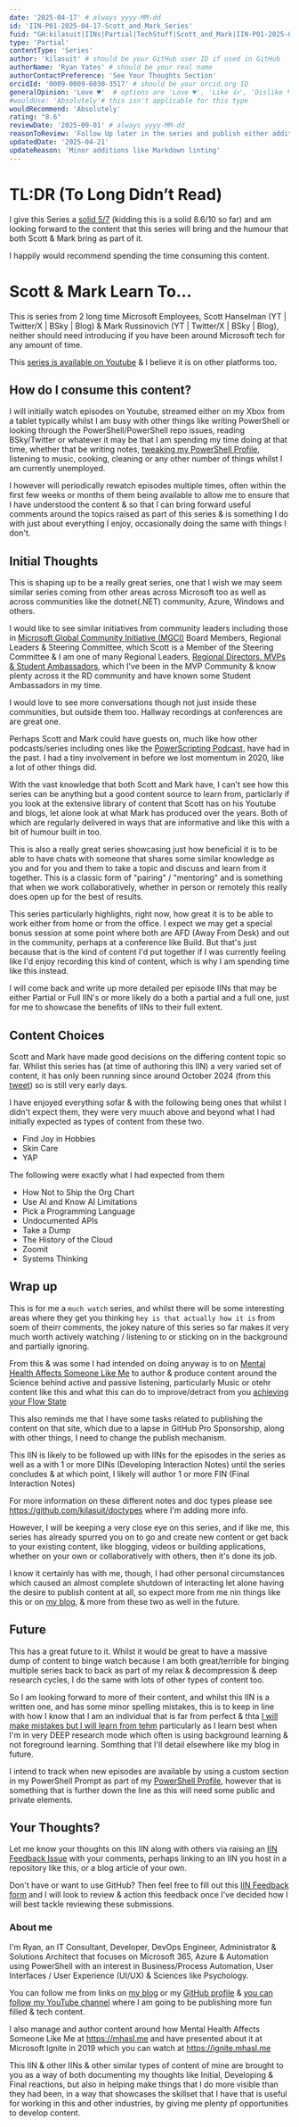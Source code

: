 ```yaml
---
date: '2025-04-17' # always yyyy-MM-dd
id: 'IIN-P01-2025-04-17-Scott_and_Mark_Series'
fuid: "GH:kilasuit|IINs|Partial|TechStuff|Scott_and_Mark|IIN-P01-2025-04-17-Series"
type: 'Partial'
contentType: 'Series' 
author: 'kilasuit' # should be your GitHub user ID if used in GitHub
authorName: 'Ryan Yates' # should be your real name
authorContactPreference: 'See Your Thoughts Section'
orcidId: '0009-0009-6030-3517' # should be your orcid.org ID
generalOpinion: 'Love ♥'  # options are 'Love ♥', 'Like 👍', 'Dislike 👎', 'Unsure 🤔'
#wouldUse: 'Absolutely'# this isn't applicable for this type
wouldRecommend: 'Absolutely'
rating: "8.6"
reviewDate: '2025-09-01' # always yyyy-MM-dd
reasonToReview: 'Follow Up later in the series and publish either additional partial IIN or Full IIN'
updatedDate: '2025-04-21'
updateReason: 'Minor additions like Markdown linting'
---
```

<!-- markdownlint-disable MD025 MD026 MD034 -->
# TL:DR (To Long Didn’t Read)

I give this Series a [solid 5/7](https://knowyourmeme.com/memes/fight-club-57-movie) (kidding this is a solid 8.6/10 so far) and am looking forward to the content that this series will bring and the humour that both Scott & Mark bring as part of it.

I happily would recommend spending the time consuming this content.

# Scott & Mark Learn To...

This is series from 2 long time Microsoft Employees, Scott Hanselman (YT | Twitter/X | BSky | Blog) & Mark Russinovich (YT | Twitter/X | BSky | Blog), neither should need introducing if you have been around Microsoft tech for any amount of time.

This [series is available on Youtube](https://www.youtube.com/playlist?list=PL0M0zPgJ3HSf4XZvYgZPUXgSrfzBN26pf) & I believe it is on other platforms too.

## How do I consume this content?

I will initially watch episodes on Youtube, streamed either on my Xbox from a tablet typically whilst I am busy with other things like writing PowerShell or looking through the PowerShell/PowerShell repo issues, reading BSky/Twitter or whatever it may be that I am spending my time doing at that time, whether that be writing notes, [tweaking my PowerShell Profile,](https://github.com/kilasuit) listening to music, cooking, cleaning or any other number of things whilst I am currently unemployed.

I however will periodically rewatch episodes multiple times, often within the first few weeks or months of them being available to allow me to ensure that I have understood the content & so that I can bring forward useful comments around the topics raised as part of this series & is something I do with just about everything I enjoy, occasionally doing the same with things I don't.

## Initial Thoughts

This is shaping up to be a really great series, one that I wish we may seem similar series coming from other areas across Microsoft too as well as across communities like the dotnet(.NET) community, Azure, Windows and others.

I would like to see similar initiatives from community leaders including those in [Microsoft Global Community Initiative (MGCI)](https://adoption.microsoft.com/microsoft-global-community-initiative/advisors/) Board Members, Regional Leaders & Steering Committee, which Scott is a Member of the Steering Committee & I am one of many Regional Leaders, [Regional Directors, MVPs & Student Ambassadors](https://mvp.microsoft.com), which I've been in the MVP Community & know plenty across it the RD community and have known some Student Ambassadors in my time.

I would love to see more conversations though not just inside these communities, but outside them too. Hallway recordings at conferences are are great one.

Perhaps Scott and Mark could have guests on, much like how other podcasts/series including ones like the [PowerScripting Podcast,](https://www.youtube.com/PowerScriptingLive) have had in the past. I had a tiny involvement in before we lost momentum in 2020, like a lot of other things did.

With the vast knowledge that both Scott and Mark have, I can't see how this series can be anything but a good content source to learn from, particlarly if you look at the extensive library of content that Scott has on his Youtube and blogs, let alone look at what Mark has produced over the years. Both of which are regularly delivered in ways that are informative and like this with a bit of humour built in too.

This is also a really great series showcasing just how beneficial it is to be able to have chats with someone that shares some similar knowledge as you and for you and them to take a topic and discuss and learn from it together. This is a classic form of "pairing" / "mentoring" and is something that when we work collaboratively, whether in person or remotely this really does open up for the best of results.

This series particularly highlights, right now, how great it is to be able to work either from home or from the office. I expect we may get a special bonus session at some point where both are AFD (Away From Desk) and out in the community, perhaps at a conference like Build. But that's just because that is the kind of content I'd put together if I was currently feeling like I'd enjoy recording this kind of content, which is why I am spending time like this instead.

I will come back and write up more detailed per episode IINs that may be either Partial or Full IIN's or more likely do a both a partial and a full one, just for me to showcase the benefits of IINs to their full extent.

## Content Choices

Scott and Mark have made good decisions on the differing content topic so far.
Whlist this series has (at time of authoring this IIN) a very varied set of content, it has only been running since around October 2024 (from this [tweet](https://x.com/jolson88/status/1844553802437058862)) so is still very early days.

I have enjoyed everything sofar & with the following being ones that whilst I didn't expect them, they were very muuch above and beyond what I had initially expected as types of content from these two.

- Find Joy in Hobbies
- Skin Care
- YAP

The following were exactly what I had expected from them

- How Not to Ship the Org Chart
- Use AI and Know AI Limitations
- Pick a Programming Language
- Undocumented APIs
- Take a Dump
- The History of the Cloud
- Zoomit
- Systems Thinking

## Wrap up

This is for me a `much watch` series, and whilst there will be some interesting areas where they get you thinking `hey is that actually how it is` from soem of theirr comments, the jokey nature of this series so far makes it very much worth actively watching / listening to or sticking on in the background and partially ignoring.

From this & was some I had intended on doing anyway is to on [Mental Health Affects Someone Like Me](https://mhasl.me) to author & produce content around the Science behind active and passive listening, particularly Music or otehr content like this and what this can do to improve/detract from you [achieving your Flow State](https://mhasl.me/2023/08/22/flow-state-and-what-it-has-to-do-with-bruce-lees-famous-water-quote/)

This also reminds me that I have some tasks related to publishing the content on that site, which due to a lapse in GitHub Pro Sponsorship, along with other things, I need to change the publish mechanism.

This IIN is likely to be followed up with IINs for the episodes in the series as well as a with 1 or more DINs (Developing Interaction Notes) until the series concludes & at which point, I likely will author 1 or more FIN (Final Interaction Notes)

For more information on these different notes and doc types please see https://github.com/kilasuit/doctypes where I'm adding more info.

However, I will be keeping a very close eye on this series, and if like me, this series has already spurred you on to go and create new content or get back to your existing content, like blogging, videos or building applications, whether on your own or collaboratively with others, then it's done its job.

I know it certainly has with me, though, I had other personal circumstances which caused an almost complete shutdown of interacting let alone having the desire to publish content at all, so expect more from me nin things like this or on [my blog](https://blog.kialsuit.org), & more from these two as well in the future.

## Future

This has a great future to it. Whilst it would be great to have a massive dump of content to binge watch because I am both great/terrible for binging multiple series back to back as part of my relax & decompression & deep research cycles, I do the same with lots of other types of content too.

So I am looking forward to more of their content, and whilst this IIN is a written one, and has some minor spelling mistakes, this is to keep in line with how I know that I am an individual that is far from perfect & thta [I will make mistakes but I will learn from tehm](https://blog.kilasuit.org/2023/07/08/i-will-make-mistakes-but-i-will-learn-from-them/) particularly as I learn best when I'm in very DEEP research mode which often is using background learning & not foreground learning. Somthing that I'll detail elsewhere like my blog in future.

I intend to track when new episodes are available by using a custom section in my PowerShell Prompt as part of my [PowerShell Profile](https://github.com/kilasuit/PSProfile), however that is something that is further down the line as this will need some public and private elements.

## Your Thoughts?

Let me know your thoughts on this IIN along with others via raising an [IIN Feedback Issue](https://github.com/kilasuit/IINs/issues/new?template=IINFeedback.yml) with your comments, perhaps linking to an IIN you host in a repository like this, or a blog article of your own.

Don't have or want to use GitHub? Then feel free to fill out this [IIN Feedback form](https://forms.office.com/e/ujs0533VUH) and I will look to review & action this feedback once I've decided how I will best tackle reviewing these submissions.

### About me

I'm Ryan, an IT Consultant, Developer, DevOps Engineer, Administrator & Solutions Architect that focuses on Microsoft 365, Azure & Automation using PowerShell with an interest in Business/Process Automation, User Interfaces / User Experience (UI/UX) & Sciences like Psychology.  

You can follow me from links on [my blog](https://blog.kilauit.org/) or my [GitHub profile](https://github.com/kilasuit/) & [you can follow my YouTube channel](https://youtube.com/@kilasuit90) where I am going to be publishing more fun filled & tech content.

I also manage and author content around how Mental Health Affects Someone Like Me at https://mhasl.me and have presented about it at Microsoft Ignite in 2019 which you can watch at https://ignite.mhasl.me

This IIN & other IINs & other similar types of content of mine are brought to you as a way of both documenting my thoughts like Initial, Developing & Final reactions, but also in helping make things that I do more visible than they had been, in a way that showcases the skillset that I have that is useful for working in this and other industries, by giving me plenty pf opportunities to develop content.
